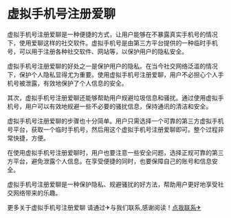 # 虚拟手机号注册爱聊

虚拟手机号注册爱聊是一种便捷的方式，让用户能够在不暴露真实手机号的情况下，使用爱聊这样的社交软件。虚拟手机号是由第三方平台提供的一种临时手机号，可以用于注册各种社交软件、网站等，以保护用户的隐私安全。

虚拟手机号注册爱聊的好处之一是保护用户的隐私。在当今社交网络泛滥的情况下，保护个人隐私显得尤为重要。使用虚拟手机号注册爱聊，用户不必担心个人手机号被泄露，有效地保护了个人信息的安全。

其次，虚拟手机号注册爱聊还能够帮助用户规避垃圾信息和骚扰。通过使用虚拟手机号，用户可以有效地规避一些不必要的骚扰信息，保持通讯的清洁和安全。

虚拟手机号注册爱聊的步骤也十分简单。用户只需选择一个可靠的第三方虚拟手机号平台，获取一个临时手机号，然后用这个虚拟手机号注册爱聊即可。整个过程非常快捷，方便。

在使用虚拟手机号注册爱聊时，用户也要注意一些安全问题，选择正规可靠的第三方平台，避免泄露个人信息。在享受便捷的同时，也要保障自己的账号和信息安全。

虚拟手机号注册爱聊是一种保护隐私、规避骚扰的好方法，帮助用户更好地享受社交网络带来的乐趣。

更多关于虚拟手机号注册爱聊 请通过✈与我们联系,感谢阅读！[点我联系✈](https://en.G208.com)